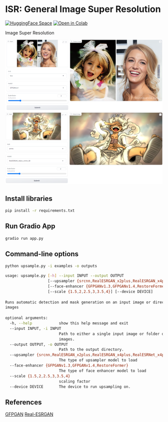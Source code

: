 # ISR: General Image Super Resolution

[![HuggingFace Space](https://img.shields.io/badge/%F0%9F%A4%97-HuggingFace%20Space-important.svg)](https://huggingface.co/spaces/dragonSwing/isr) [![Open in Colab](https://colab.research.google.com/assets/colab-badge.svg)](https://colab.research.google.com/github/binh234/isr/blob/main/notebooks/Super_Resolution.ipynb)

Image Super Resolution

![demo](images/demo.png)
![demo2](images/demo2.png)

## Install libraries

```bash
pip install -r requirements.txt
```

## Run Gradio App

```bash
gradio run app.py
```

## Command-line options

```bash
python upsample.py -i examples -o outputs
```

```bash
usage: upsample.py [-h] --input INPUT --output OUTPUT
                   [--upsampler {srcnn,RealESRGAN_x2plus,RealESRGAN_x4plus,RealESRNet_x4plus,realesr-general-x4v3,RealESRGAN_x4plus_anime_6B,realesr-animevideov3}]
                   [--face-enhancer {GFPGANv1.3,GFPGANv1.4,RestoreFormer}]
                   [--scale {1.5,2,2.5,3,3.5,4}] [--device DEVICE]

Runs automatic detection and mask generation on an input image or directory of
images

optional arguments:
  -h, --help            show this help message and exit
  --input INPUT, -i INPUT
                        Path to either a single input image or folder of
                        images.
  --output OUTPUT, -o OUTPUT
                        Path to the output directory.
  --upsampler {srcnn,RealESRGAN_x2plus,RealESRGAN_x4plus,RealESRNet_x4plus,realesr-general-x4v3,RealESRGAN_x4plus_anime_6B,realesr-animevideov3}
                        The type of upsampler model to load
  --face-enhancer {GFPGANv1.3,GFPGANv1.4,RestoreFormer}
                        The type of face enhancer model to load
  --scale {1.5,2,2.5,3,3.5,4}
                        scaling factor
  --device DEVICE       The device to run upsampling on.
```

## References

[GFPGAN](https://github.com/TencentARC/GFPGAN)
[Real-ESRGAN](https://github.com/xinntao/Real-ESRGAN)
